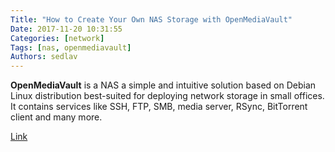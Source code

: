 ```yaml
---
Title: "How to Create Your Own NAS Storage with OpenMediaVault"
Date: 2017-11-20 10:31:55
Categories: [network]
Tags: [nas, openmediavault]
Authors: sedlav
---
```


**OpenMediaVault** is a NAS a simple and intuitive solution based on Debian Linux distribution best-suited for deploying network storage in small offices. It contains services like SSH, FTP, SMB, media server, RSync, BitTorrent client and many more.

[Link](https://www.tecmint.com/install-openmdediavault-nas-storage/)
